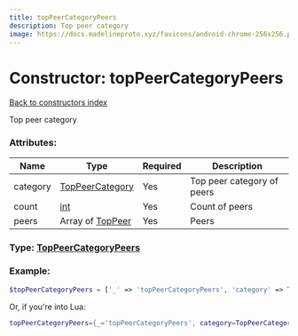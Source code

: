 ```yaml
---
title: topPeerCategoryPeers
description: Top peer category
image: https://docs.madelineproto.xyz/favicons/android-chrome-256x256.png
---
```

# Constructor: topPeerCategoryPeers  
[Back to constructors index](index.md)



Top peer category

### Attributes:

| Name     |    Type       | Required | Description |
|----------|---------------|----------|-------------|
|category|[TopPeerCategory](../types/TopPeerCategory.md) | Yes|Top peer category of peers|
|count|[int](../types/int.md) | Yes|Count of peers|
|peers|Array of [TopPeer](../types/TopPeer.md) | Yes|Peers|



### Type: [TopPeerCategoryPeers](../types/TopPeerCategoryPeers.md)


### Example:

```php
$topPeerCategoryPeers = ['_' => 'topPeerCategoryPeers', 'category' => TopPeerCategory, 'count' => int, 'peers' => [TopPeer, TopPeer]];
```  


Or, if you're into Lua:

```lua
topPeerCategoryPeers={_='topPeerCategoryPeers', category=TopPeerCategory, count=int, peers={TopPeer}}

```


